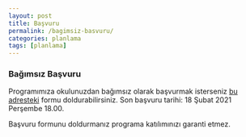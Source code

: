 ```yaml
---
layout: post
title: Başvuru
permalink: /bagimsiz-basvuru/
categories: planlama
tags: [planlama]
---
```


### Bağımsız Başvuru

Programımıza okulunuzdan bağımsız olarak başvurmak isterseniz [bu adresteki](https://docs.google.com/forms/d/e/1FAIpQLSfg8fk5av3cxa_tePBgbyKHFOYDQdOuVfuKrQx-hHAW2EAhqw/viewform?usp=sf_link)
formu doldurabilirsiniz. Son başvuru tarihi: 18 Şubat 2021 Perşembe 18.00.

Başvuru formunu doldurmanız programa katılımınızı garanti etmez.
